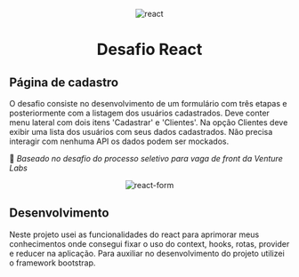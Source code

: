 <div align="center" >
  
![react](https://user-images.githubusercontent.com/65184920/186041437-83c8cc26-19b3-4008-8e32-aac12b5e3ca4.png)
 # Desafio React 
  
 </div>
 
 ## Página de cadastro

O desafio consiste no desenvolvimento de um formulário com três etapas e posteriormente com a listagem dos usuários cadastrados. Deve conter menu lateral com dois itens 'Cadastrar' e 'Clientes'. Na opção Clientes deve exibir uma lista dos usuários com seus dados cadastrados. Não precisa interagir com nenhuma API os dados podem ser mockados.

📍  *Baseado no desafio do processo seletivo para vaga de front da Venture Labs*


<div align="center" >

![react-form](https://user-images.githubusercontent.com/65184920/187332200-ab354222-a17f-4245-a204-652fb5df408c.gif)

 </div>
 
 ## Desenvolvimento
 
  Neste projeto usei as funcionalidades do react para aprimorar meus conhecimentos onde consegui fixar o uso do context, hooks, rotas, provider e reducer na aplicação. Para auxiliar no desenvolvimento do projeto utilizei o framework bootstrap. 



